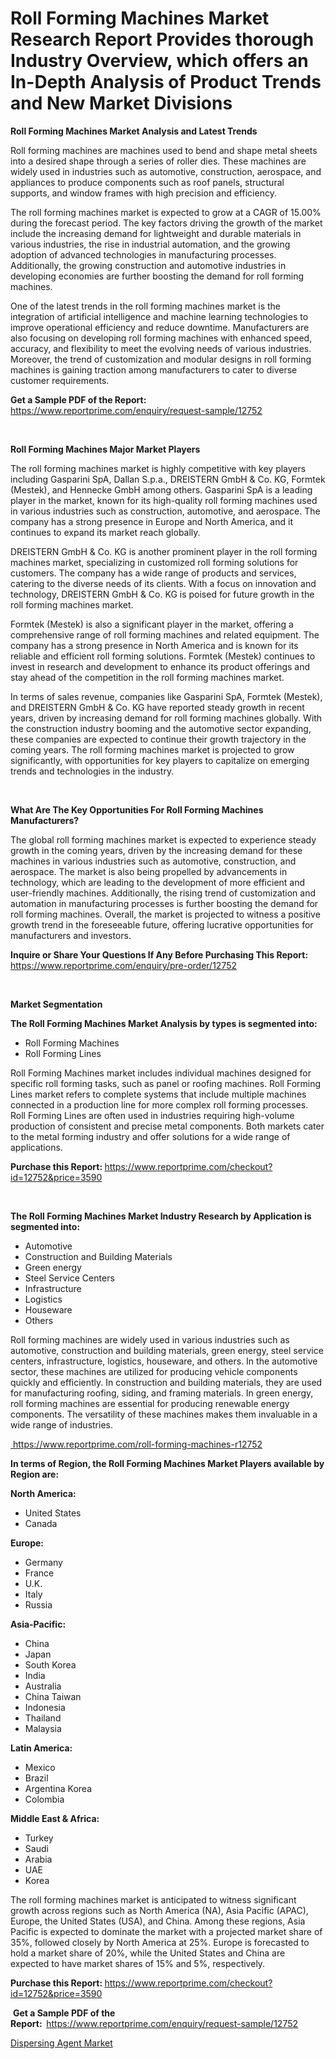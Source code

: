 <p><h1>Roll Forming Machines Market Research Report Provides thorough Industry Overview, which offers an In-Depth Analysis of Product Trends and New Market Divisions</h1></p><p><strong>Roll Forming Machines Market Analysis and Latest Trends</strong></p>
<p><p>Roll forming machines are machines used to bend and shape metal sheets into a desired shape through a series of roller dies. These machines are widely used in industries such as automotive, construction, aerospace, and appliances to produce components such as roof panels, structural supports, and window frames with high precision and efficiency.</p><p>The roll forming machines market is expected to grow at a CAGR of 15.00% during the forecast period. The key factors driving the growth of the market include the increasing demand for lightweight and durable materials in various industries, the rise in industrial automation, and the growing adoption of advanced technologies in manufacturing processes. Additionally, the growing construction and automotive industries in developing economies are further boosting the demand for roll forming machines.</p><p>One of the latest trends in the roll forming machines market is the integration of artificial intelligence and machine learning technologies to improve operational efficiency and reduce downtime. Manufacturers are also focusing on developing roll forming machines with enhanced speed, accuracy, and flexibility to meet the evolving needs of various industries. Moreover, the trend of customization and modular designs in roll forming machines is gaining traction among manufacturers to cater to diverse customer requirements.</p></p>
<p><strong>Get a Sample PDF of the Report:&nbsp;</strong> <a href="https://www.reportprime.com/enquiry/request-sample/12752">https://www.reportprime.com/enquiry/request-sample/12752</a></p>
<p>&nbsp;</p>
<p><strong>Roll Forming Machines Major Market Players</strong></p>
<p><p>The roll forming machines market is highly competitive with key players including Gasparini SpA, Dallan S.p.a., DREISTERN GmbH & Co. KG, Formtek (Mestek), and Hennecke GmbH among others. Gasparini SpA is a leading player in the market, known for its high-quality roll forming machines used in various industries such as construction, automotive, and aerospace. The company has a strong presence in Europe and North America, and it continues to expand its market reach globally.</p><p>DREISTERN GmbH & Co. KG is another prominent player in the roll forming machines market, specializing in customized roll forming solutions for customers. The company has a wide range of products and services, catering to the diverse needs of its clients. With a focus on innovation and technology, DREISTERN GmbH & Co. KG is poised for future growth in the roll forming machines market.</p><p>Formtek (Mestek) is also a significant player in the market, offering a comprehensive range of roll forming machines and related equipment. The company has a strong presence in North America and is known for its reliable and efficient roll forming solutions. Formtek (Mestek) continues to invest in research and development to enhance its product offerings and stay ahead of the competition in the roll forming machines market.</p><p>In terms of sales revenue, companies like Gasparini SpA, Formtek (Mestek), and DREISTERN GmbH & Co. KG have reported steady growth in recent years, driven by increasing demand for roll forming machines globally. With the construction industry booming and the automotive sector expanding, these companies are expected to continue their growth trajectory in the coming years. The roll forming machines market is projected to grow significantly, with opportunities for key players to capitalize on emerging trends and technologies in the industry.</p></p>
<p>&nbsp;</p>
<p><strong>What Are The Key Opportunities For Roll Forming Machines Manufacturers?</strong></p>
<p><p>The global roll forming machines market is expected to experience steady growth in the coming years, driven by the increasing demand for these machines in various industries such as automotive, construction, and aerospace. The market is also being propelled by advancements in technology, which are leading to the development of more efficient and user-friendly machines. Additionally, the rising trend of customization and automation in manufacturing processes is further boosting the demand for roll forming machines. Overall, the market is projected to witness a positive growth trend in the foreseeable future, offering lucrative opportunities for manufacturers and investors.</p></p>
<p><strong>Inquire or Share Your Questions If Any Before Purchasing This Report:</strong> <a href="https://www.reportprime.com/enquiry/pre-order/12752">https://www.reportprime.com/enquiry/pre-order/12752</a></p>
<p>&nbsp;</p>
<p><strong>Market Segmentation</strong></p>
<p><strong>The Roll Forming Machines Market Analysis by types is segmented into:</strong></p>
<p><ul><li>Roll Forming Machines</li><li>Roll Forming Lines</li></ul></p>
<p><p>Roll Forming Machines market includes individual machines designed for specific roll forming tasks, such as panel or roofing machines. Roll Forming Lines market refers to complete systems that include multiple machines connected in a production line for more complex roll forming processes. Roll Forming Lines are often used in industries requiring high-volume production of consistent and precise metal components. Both markets cater to the metal forming industry and offer solutions for a wide range of applications.</p></p>
<p><strong>Purchase this Report:&nbsp;</strong><a href="https://www.reportprime.com/checkout?id=12752&price=3590">https://www.reportprime.com/checkout?id=12752&price=3590</a></p>
<p>&nbsp;</p>
<p><strong>The Roll Forming Machines Market Industry Research by Application is segmented into:</strong></p>
<p><ul><li>Automotive</li><li>Construction and Building Materials</li><li>Green energy</li><li>Steel Service Centers</li><li>Infrastructure</li><li>Logistics</li><li>Houseware</li><li>Others</li></ul></p>
<p><p>Roll forming machines are widely used in various industries such as automotive, construction and building materials, green energy, steel service centers, infrastructure, logistics, houseware, and others. In the automotive sector, these machines are utilized for producing vehicle components quickly and efficiently. In construction and building materials, they are used for manufacturing roofing, siding, and framing materials. In green energy, roll forming machines are essential for producing renewable energy components. The versatility of these machines makes them invaluable in a wide range of industries.</p></p>
<p><a href="https://www.reportprime.com/roll-forming-machines-r12752">&nbsp;https://www.reportprime.com/roll-forming-machines-r12752</a></p>
<p><strong>In terms of Region, the Roll Forming Machines Market Players available by Region are:</strong></p>
<p>
    <p> <strong> North America: </strong>
        <ul>
            <li>United States</li>
            <li>Canada</li>
        </ul>
        </p> 
    <p> <strong> Europe: </strong>
        <ul>
            <li>Germany</li>
            <li>France</li>
            <li>U.K.</li>
            <li>Italy</li>
            <li>Russia</li>
        </ul>
        </p> 
    <p> <strong> Asia-Pacific: </strong>
        <ul>
            <li>China</li>
            <li>Japan</li>
            <li>South Korea</li>
            <li>India</li>
            <li>Australia</li>
            <li>China Taiwan</li>
            <li>Indonesia</li>
            <li>Thailand</li>
            <li>Malaysia</li>
        </ul>
        </p> 
    <p> <strong> Latin America: </strong>
        <ul>
            <li>Mexico</li>
            <li>Brazil</li>
            <li>Argentina Korea</li>
            <li>Colombia</li>
        </ul>
        </p> 
    <p> <strong> Middle East & Africa: </strong>
        <ul>
            <li>Turkey</li>
            <li>Saudi</li>
            <li>Arabia</li>
            <li>UAE</li>
            <li>Korea</li>
        </ul>
    </p>
    </p>
<p><p>The roll forming machines market is anticipated to witness significant growth across regions such as North America (NA), Asia Pacific (APAC), Europe, the United States (USA), and China. Among these regions, Asia Pacific is expected to dominate the market with a projected market share of 35%, followed closely by North America at 25%. Europe is forecasted to hold a market share of 20%, while the United States and China are expected to have market shares of 15% and 5%, respectively.</p></p>
<p><strong>Purchase this Report: </strong><a href="https://www.reportprime.com/checkout?id=12752&price=3590">https://www.reportprime.com/checkout?id=12752&price=3590</a></p>
<p>&nbsp;<strong>Get a Sample PDF of the Report:&nbsp;&nbsp;</strong><a href="https://www.reportprime.com/enquiry/request-sample/12752">https://www.reportprime.com/enquiry/request-sample/12752</a></p>
<p><strong></strong></p>
<p><p><a href="https://eight-handstand-8fb.notion.site/Dispersing-Agent-Market-Size-Reflecting-a-Forecast-Till-2031-Market-By-Type-By-Application-and-By--b65d742c39414fdcbb3a35309e5c3629">Dispersing Agent Market</a></p></p>